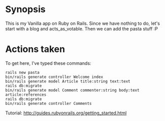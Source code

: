 # Synopsis

This is my Vanilla app on Ruby on Rails.
Since we have nothing to do, let's start with a blog and acts_as_votable.
Then we can add the pasta stuff :P

# Actions taken

To get here, I've typed these commands:

    rails new pasta
    bin/rails generate controller Welcome index
    bin/rails generate model Article title:string text:text
    rails db:migrate
    bin/rails generate model Comment commenter:string body:text article:references
    rails db:migrate
    bin/rails generate controller Comments

Tutorial: http://guides.rubyonrails.org/getting_started.html